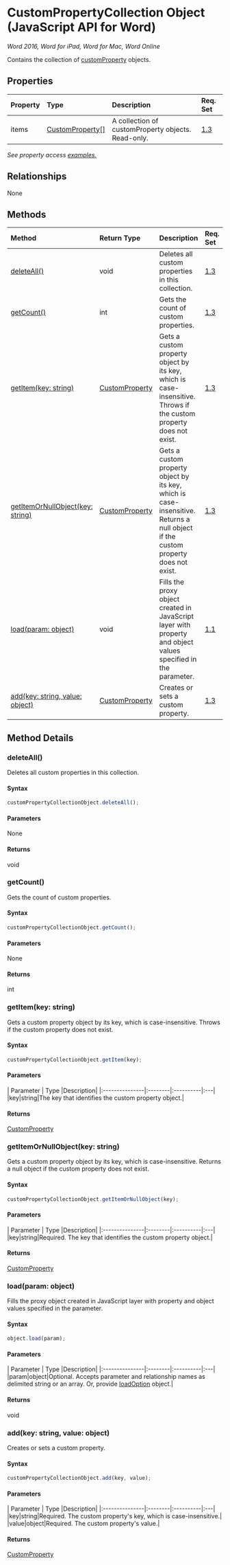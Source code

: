 # CustomPropertyCollection Object (JavaScript API for Word)

_Word 2016, Word for iPad, Word for Mac, Word Online_

Contains the collection of [customProperty](customProperty.md) objects.

## Properties

| Property	   | Type	|Description| Req. Set|
|:---------------|:--------|:----------|:----|
|items|[CustomProperty[]](customproperty.md)|A collection of customProperty objects. Read-only.|[1.3](../requirement-sets/word-api-requirement-sets.md)|

_See property access [examples.](#property-access-examples)_

## Relationships
None


## Methods

| Method		   | Return Type	|Description| Req. Set|
|:---------------|:--------|:----------|:----|
|[deleteAll()](#deleteall)|void|Deletes all custom properties in this collection.|[1.3](../requirement-sets/word-api-requirement-sets.md)|
|[getCount()](#getcount)|int|Gets the count of custom properties.|[1.3](../requirement-sets/word-api-requirement-sets.md)|
|[getItem(key: string)](#getitemkey-string)|[CustomProperty](customproperty.md)|Gets a custom property object by its key, which is case-insensitive. Throws if the custom property does not exist.|[1.3](../requirement-sets/word-api-requirement-sets.md)|
|[getItemOrNullObject(key: string)](#getitemornullobjectkey-string)|[CustomProperty](customproperty.md)|Gets a custom property object by its key, which is case-insensitive. Returns a null object if the custom property does not exist.|[1.3](../requirement-sets/word-api-requirement-sets.md)|
|[load(param: object)](#loadparam-object)|void|Fills the proxy object created in JavaScript layer with property and object values specified in the parameter.|[1.1](../requirement-sets/word-api-requirement-sets.md)|
|[add(key: string, value: object)](#setkey-string-value-object)|[CustomProperty](customproperty.md)|Creates or sets a custom property.|[1.3](../requirement-sets/word-api-requirement-sets.md)|

## Method Details


### deleteAll()
Deletes all custom properties in this collection.

#### Syntax
```js
customPropertyCollectionObject.deleteAll();
```

#### Parameters
None

#### Returns
void

### getCount()
Gets the count of custom properties.

#### Syntax
```js
customPropertyCollectionObject.getCount();
```

#### Parameters
None

#### Returns
int

### getItem(key: string)
Gets a custom property object by its key, which is case-insensitive. Throws if the custom property does not exist.

#### Syntax
```js
customPropertyCollectionObject.getItem(key);
```

#### Parameters
| Parameter	   | Type	|Description|
|:---------------|:--------|:----------|:---|
|key|string|The key that identifies the custom property object.|

#### Returns
[CustomProperty](customproperty.md)

### getItemOrNullObject(key: string)
Gets a custom property object by its key, which is case-insensitive. Returns a null object if the custom property does not exist.

#### Syntax
```js
customPropertyCollectionObject.getItemOrNullObject(key);
```

#### Parameters
| Parameter	   | Type	|Description|
|:---------------|:--------|:----------|:---|
|key|string|Required. The key that identifies the custom property object.|

#### Returns
[CustomProperty](customproperty.md)

### load(param: object)
Fills the proxy object created in JavaScript layer with property and object values specified in the parameter.

#### Syntax
```js
object.load(param);
```

#### Parameters
| Parameter	   | Type	|Description|
|:---------------|:--------|:----------|:---|
|param|object|Optional. Accepts parameter and relationship names as delimited string or an array. Or, provide [loadOption](loadoption.md) object.|

#### Returns
void

### add(key: string, value: object)
Creates or sets a custom property.

#### Syntax
```js
customPropertyCollectionObject.add(key, value);
```

#### Parameters
| Parameter	   | Type	|Description|
|:---------------|:--------|:----------|:---|
|key|string|Required. The custom property's key, which is case-insensitive.|
|value|object|Required. The custom property's value.|

#### Returns
[CustomProperty](customproperty.md)

